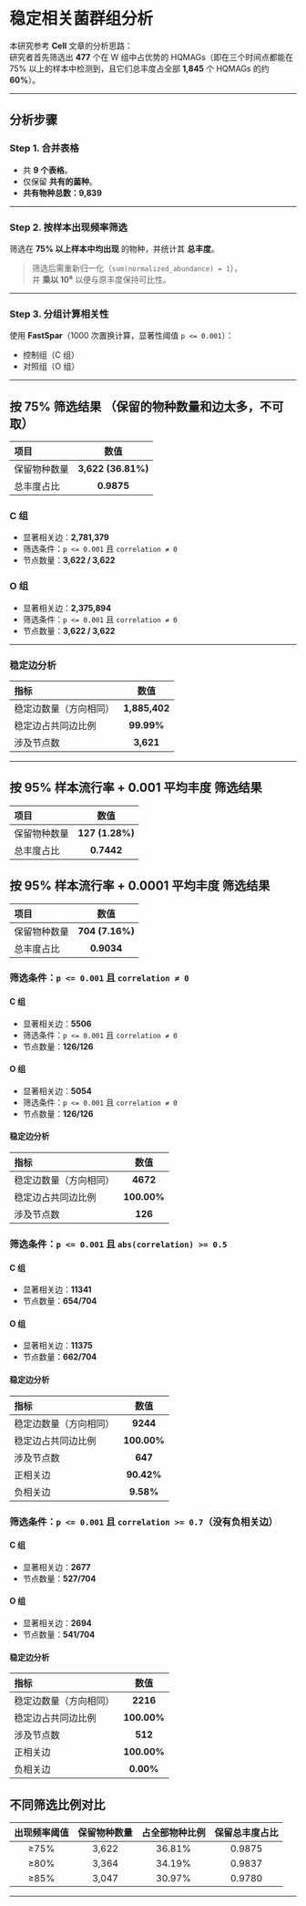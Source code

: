 # 稳定相关菌群组分析

本研究参考 **Cell** 文章的分析思路：  
研究者首先筛选出 **477** 个在 W 组中占优势的 HQMAGs（即在三个时间点都能在 75% 以上的样本中检测到，且它们总丰度占全部 **1,845** 个 HQMAGs 的约 **60%**）。

---

## 分析步骤

### Step 1. 合并表格
- 共 **9 个表格**。
- 仅保留 **共有的菌种**。
- **共有物种总数：9,839**

---

### Step 2. 按样本出现频率筛选
筛选在 **75% 以上样本中均出现** 的物种，并统计其 **总丰度**。  
>  筛选后需重新归一化（`sum(normalized_abundance) = 1`），  
> 并 **乘以 10⁶** 以便与原丰度保持可比性。

---

### Step 3. 分组计算相关性
使用 **FastSpar**（1000 次置换计算，显著性阈值 `p <= 0.001`）：
- 控制组（C 组）
- 对照组（O 组）

---

##  按 75% 筛选结果 （保留的物种数量和边太多，不可取）

| 项目 | 数值 |
|:-----|:------:|
| 保留物种数量 | **3,622 (36.81%)** |
| 总丰度占比 | **0.9875** |

### **C 组**
- 显著相关边：**2,781,379**
- 筛选条件：`p <= 0.001` 且 `correlation ≠ 0`
- 节点数量：**3,622 / 3,622**

### **O 组**
- 显著相关边：**2,375,894**
- 筛选条件：`p <= 0.001` 且 `correlation ≠ 0`
- 节点数量：**3,622 / 3,622**

---

###  稳定边分析

| 指标 | 数值 |
|:------|:------:|
| 稳定边数量（方向相同） | **1,885,402** |
| 稳定边占共同边比例 | **99.99%** |
| 涉及节点数 | **3,621** |

---

##  按 95% 样本流行率 + 0.001 平均丰度 筛选结果 

| 项目 | 数值 |
|:-----|:------:|
| 保留物种数量 | **127 (1.28%)** |
| 总丰度占比 | **0.7442** |

##  按 95% 样本流行率 + 0.0001 平均丰度 筛选结果 

| 项目 | 数值 |
|:-----|:------:|
| 保留物种数量 | **704 (7.16%)** |
| 总丰度占比 | **0.9034** | 

### 筛选条件：`p <= 0.001` 且 `correlation ≠ 0`
#### **C 组**
- 显著相关边：**5506**
- 筛选条件：`p <= 0.001` 且 `correlation ≠ 0`
- 节点数量：**126/126** 

#### **O 组**
- 显著相关边：**5054**
- 筛选条件：`p <= 0.001` 且 `correlation ≠ 0`
- 节点数量：**126/126**

####  稳定边分析

| 指标 | 数值 |
|:------|:------:|
| 稳定边数量（方向相同） | **4672** |
| 稳定边占共同边比例 | **100.00%** |
| 涉及节点数 | **126** | 

### 筛选条件：`p <= 0.001` 且 `abs(correlation) >= 0.5`
#### **C 组**
- 显著相关边：**11341** 
- 节点数量：**654/704** 

#### **O 组**
- 显著相关边：**11375** 
- 节点数量：**662/704**

####  稳定边分析

| 指标 | 数值 |
|:------|:------:|
| 稳定边数量（方向相同） | **9244** |
| 稳定边占共同边比例 | **100.00%** |
| 涉及节点数 | **647** | 
|正相关边| **90.42%**| 
|负相关边| **9.58%**|

### 筛选条件：`p <= 0.001` 且 `correlation >= 0.7`（没有负相关边）
#### **C 组**
- 显著相关边：**2677** 
- 节点数量：**527/704** 

#### **O 组**
- 显著相关边：**2694** 
- 节点数量：**541/704** 

####  稳定边分析

| 指标 | 数值 |
|:------|:------:|
| 稳定边数量（方向相同） | **2216** |
| 稳定边占共同边比例 | **100.00%** |
| 涉及节点数 | **512** | 
|正相关边| **100.00%**| 
|负相关边| **0.00%**| 

## 不同筛选比例对比

| 出现频率阈值 | 保留物种数量 | 占全部物种比例 | 保留总丰度占比 |
|:-------------:|:-------------:|:---------------:|:---------------:|
| ≥75% | 3,622 | 36.81% | 0.9875 |
| ≥80% | 3,364 | 34.19% | 0.9837 |
| ≥85% | 3,047 | 30.97% | 0.9780 |

---
